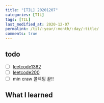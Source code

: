 ```yaml
---
title: "[TIL] 20201207"
categories: [TIL]
tags: [TIL]
last_modified_at: 2020-12-07
permalink: /til/:year/:month/:day/:title/
comments: true
---
```

## todo
- [ ] [leetcode1382](https://leetcode.com/problems/balance-a-binary-search-tree/)
- [ ] [leetcode200](https://leetcode.com/problems/number-of-islands/)
- [ ] min craw 콜렉팅 끝!!

## What I learned